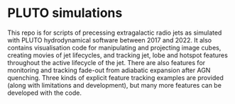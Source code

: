 # PLUTO simulations

This repo is for scripts of precessing extragalactic radio jets as simulated with PLUTO hydrodynamical software between 2017 and 2022. It also contains visualisation code for manipulating and projecting image cubes, creating movies of jet lifecycles, and tracking jet, lobe and hotspot features throughout the active lifecycle of the jet. There are also features for monitoring and tracking fade-out from adiabatic expansion after AGN quenching. Three kinds of explicit feature tracking examples are provided (along with limitations and development), but many more features can be developed with the code.
